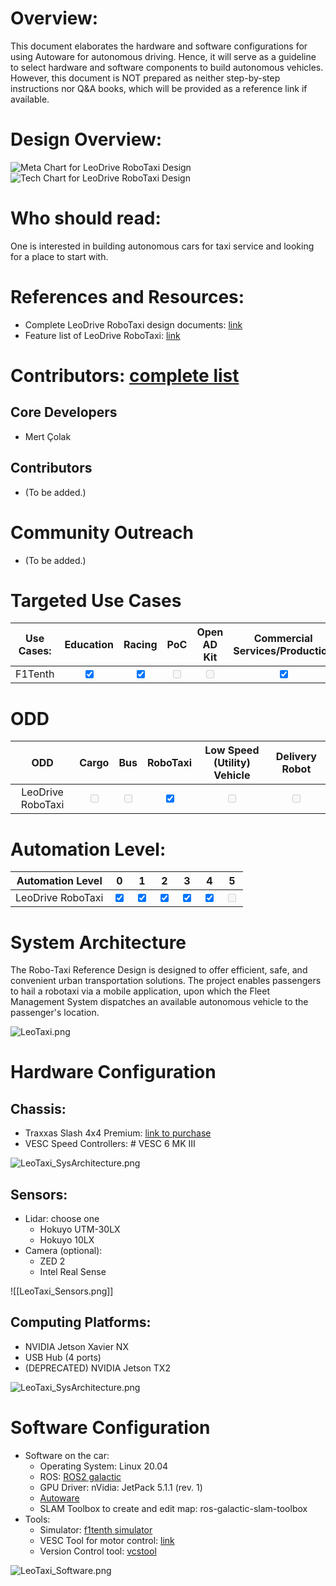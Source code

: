 
# Overview: 

This document elaborates the hardware and software configurations for using Autoware for autonomous driving. Hence, it will serve as a guideline to select hardware and software components to build autonomous vehicles. However, this document is NOT prepared as neither step-by-step instructions nor Q&A books, which will be provided as a reference link if available. 

# Design Overview: 

![Meta Chart for LeoDrive RoboTaxi Design](LeoTaxi_Meta.png)
![Tech Chart for LeoDrive RoboTaxi Design](LeoTaxi_Tech.png)


# Who should read: 
One is interested in building autonomous cars for taxi service and looking for a place to start with. 

# References and Resources: 
- Complete LeoDrive RoboTaxi design documents: [link](https://leodrive.atlassian.net/wiki/spaces/MD/pages/97583105/Overview+of+Reference+Design)
- Feature list of LeoDrive RoboTaxi: [link](https://leodrive.atlassian.net/wiki/spaces/MD/pages/104071185/Autonomous+Driving+Feature+List)

# Contributors: [complete list](https://f1tenth.readthedocs.io/en/foxy_test/support/acknowledgment.html#contributors)
## Core Developers
- Mert Çolak

## Contributors
- (To be added.)

# Community Outreach
- (To be added.)

# Targeted Use Cases

| Use Cases: | Education | Racing | PoC | Open AD Kit | Commercial Services/Production |
|:--------: | :--------:| :---------: | :---------: |:---------: | :---------: |
|F1Tenth | <input type="checkbox" checked />  | <input type="checkbox" checked />  | <input type="checkbox" disabled  />  | <input type="checkbox" disabled  />  | <input type="checkbox" checked /> | 

# ODD

| ODD | Cargo | Bus | RoboTaxi | Low Speed (Utility) Vehicle | Delivery Robot |
|:--------: | :--------:| :---------: | :---------: |:---------: | :---------: |
| LeoDrive RoboTaxi | <input type="checkbox" disabled  />  | <input type="checkbox" disabled />  | <input type="checkbox" checked />  | <input type="checkbox" disabled  />  | <input type="checkbox" disabled  />  | 

# Automation Level:
| Automation Level | 0 | 1 | 2 | 3 | 4 | 5 |
|:--------: | :--------:| :---------: | :---------: |:---------: | :---------: | :---------: |
| LeoDrive RoboTaxi | <input type="checkbox" checked  />  |  <input type="checkbox" checked  />  | <input type="checkbox" checked />  | <input type="checkbox" checked  /> | <input type="checkbox" checked  />  | <input type="checkbox" disabled  />  | 


# System Architecture

The Robo-Taxi Reference Design is designed to offer efficient, safe, and convenient urban transportation solutions. The project enables passengers to hail a robotaxi via a mobile application, upon which the Fleet Management System dispatches an available autonomous vehicle to the passenger's location.

![LeoTaxi.png](LeoTaxi.png)

# Hardware Configuration
## Chassis:
-  Traxxas Slash 4x4 Premium: [link to purchase](https://www.amainhobbies.com/traxxas-slash-4x4-ultimate-rtr-4wd-short-course-truck-orange-tra68077-4-orng/p858530)
- VESC Speed Controllers: # VESC 6 MK III
  
![LeoTaxi_SysArchitecture.png](LeoTaxi_SysArchitecture.png)

## Sensors:
- Lidar: choose one
	- Hokuyo UTM-30LX
	- Hokuyo 10LX
- Camera (optional):
	- ZED 2
	- Intel Real Sense
  
![[LeoTaxi_Sensors.png]]

## Computing Platforms:
- NVIDIA Jetson Xavier NX
- USB Hub (4 ports)
- (DEPRECATED) NVIDIA Jetson TX2

![LeoTaxi_SysArchitecture.png](LeoTaxi_SysArchitecture.png)

# Software Configuration 
- Software on the car:
	- Operating System: Linux 20.04
	- ROS: [ROS2 galactic](https://docs.ros.org/en/galactic/Installation/Ubuntu-Install-Debians.html)
	- GPU Driver: nVidia: JetPack 5.1.1 (rev. 1)
	- [Autoware](https://github.com/autowarefoundation/autoware.git)
	- SLAM Toolbox to create and edit map: ros-galactic-slam-toolbox
- Tools: 
	- Simulator: [f1tenth simulator](https://f1tenth.readthedocs.io/en/foxy_test/going_forward/simulator/index.html)
	- VESC Tool for motor control: [link](https://vesc-project.com/vesc_tool)
	- Version Control tool: [vcstool](https://github.com/dirk-thomas/vcstool)

![LeoTaxi_Software.png](LeoTaxi_Software.png)
